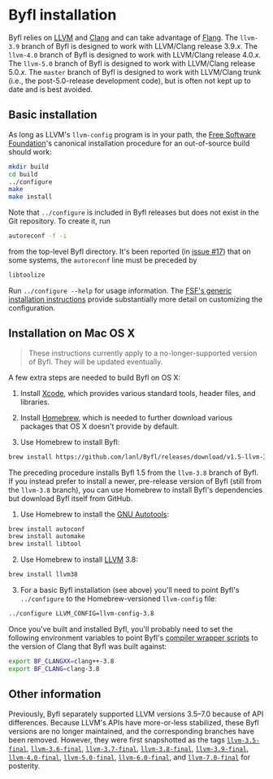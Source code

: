Byfl installation
=================

Byfl relies on [LLVM](http://www.llvm.org/) and [Clang](http://clang.llvm.org/) and can take advantage of [Flang](https://github.com/flang-compiler/flang).  The `llvm-3.9` branch of Byfl is designed to work with LLVM/Clang release 3.9.*x*.  The `llvm-4.0` branch of Byfl is designed to work with LLVM/Clang release 4.0.*x*.  The `llvm-5.0` branch of Byfl is designed to work with LLVM/Clang release 5.0.*x*.  The `master` branch of Byfl is designed to work with LLVM/Clang trunk (i.e., the post-5.0-release development code), but is often not kept up to date and is best avoided.

Basic installation
------------------

As long as LLVM's `llvm-config` program is in your path, the [Free Software Foundation](https://www.fsf.org/)'s canonical installation procedure for an out-of-source build should work:
```bash
mkdir build
cd build
../configure
make
make install
```

Note that `../configure` is included in Byfl releases but does not exist in the Git repository.  To create it, run
```bash
autoreconf -f -i
```

from the top-level Byfl directory.  It's been reported (in [issue #17](https://github.com/lanl/Byfl/issues/17)) that on some systems, the `autoreconf` line must be preceded by
```bash
libtoolize
```

Run `../configure --help` for usage information.  The [FSF's generic installation instructions](http://git.savannah.gnu.org/cgit/automake.git/tree/INSTALL) provide substantially more detail on customizing the configuration.

Installation on Mac OS X
------------------------

> These instructions currently apply to a no-longer-supported version of Byfl.  They will be updated eventually.

A few extra steps are needed to build Byfl on OS X:

1. Install [Xcode](https://developer.apple.com/xcode/), which provides various standard tools, header files, and libraries.

2. Install [Homebrew](http://brew.sh/), which is needed to further download various packages that OS X doesn't provide by default.

3. Use Homebrew to install Byfl:
```bash
brew install https://github.com/lanl/Byfl/releases/download/v1.5-llvm-3.8.0/byfl15.rb
```

The preceding procedure installs Byfl 1.5 from the `llvm-3.8` branch of Byfl.  If you instead prefer to install a newer, pre-release version of Byfl (still from the `llvm-3.8` branch), you can use Homebrew to install Byfl's dependencies but download Byfl itself from GitHub.

1. Use Homebrew to install the [GNU Autotools](https://en.wikipedia.org/wiki/GNU_build_system):
```bash
brew install autoconf
brew install automake
brew install libtool
```

2. Use Homebrew to install [LLVM](http://www.llvm.org/) 3.8:
```bash
brew install llvm38
```

3. For a basic Byfl installation (see above) you'll need to point Byfl's `../configure` to the Homebrew-versioned `llvm-config` file:
```bash
../configure LLVM_CONFIG=llvm-config-3.8
```

Once you've built and installed Byfl, you'll probably need to set the following environment variables to point Byfl's [compiler wrapper scripts](https://github.com/lanl/Byfl/wiki) to the version of Clang that Byfl was built against:
```bash
export BF_CLANGXX=clang++-3.8
export BF_CLANG=clang-3.8
```

Other information
-----------------

Previously, Byfl separately supported LLVM versions 3.5–7.0 because of API differences.  Because LLVM's APIs have more-or-less stabilized, these Byfl versions are no longer maintained, and the corresponding branches have been removed.  However, they were first snapshotted as the tags [`llvm-3.5-final`](https://github.com/lanl/Byfl/tree/llvm-3.5-final), [`llvm-3.6-final`](https://github.com/lanl/Byfl/tree/llvm-3.6-final), [`llvm-3.7-final`](https://github.com/lanl/Byfl/tree/llvm-3.7-final), [`llvm-3.8-final`](https://github.com/lanl/Byfl/tree/llvm-3.8-final), [`llvm-3.9-final`](https://github.com/lanl/Byfl/tree/llvm-3.9-final), [`llvm-4.0-final`](https://github.com/lanl/Byfl/tree/llvm-4.0-final), [`llvm-5.0-final`](https://github.com/lanl/Byfl/tree/llvm-5.0-final), [`llvm-6.0-final`](https://github.com/lanl/Byfl/tree/llvm-6.0-final), and [`llvm-7.0-final`](https://github.com/lanl/Byfl/tree/llvm-7.0-final) for posterity.
